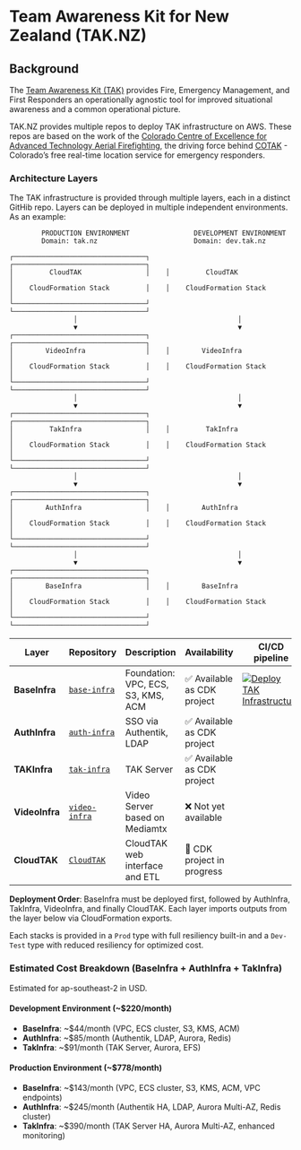 # Team Awareness Kit for New Zealand (TAK.NZ)

## Background

The [Team Awareness Kit (TAK)](https://tak.gov/solutions/emergency) provides Fire, Emergency Management, and First Responders an operationally agnostic tool for improved situational awareness and a common operational picture. 

TAK.NZ provides multiple repos to deploy TAK infrastructure on AWS. These repos are based on the work of the [Colorado Centre of Excellence for Advanced Technology Aerial Firefighting](https://github.com/dfpc-coe), the driving force behind [COTAK](https://cotak.gov/) - Colorado’s free real-time location service for emergency responders. 

### Architecture Layers

The TAK infrastructure is provided through multiple layers, each in a distinct GitHib repo. Layers can be deployed in multiple independent environments. As an example:

```
        PRODUCTION ENVIRONMENT                DEVELOPMENT ENVIRONMENT
        Domain: tak.nz                        Domain: dev.tak.nz

┌─────────────────────────────────┐    ┌─────────────────────────────────┐
│         CloudTAK                │    │         CloudTAK                │
│    CloudFormation Stack         │    │    CloudFormation Stack         │
└─────────────────────────────────┘    └─────────────────────────────────┘
                │                                        │
                ▼                                        ▼
┌─────────────────────────────────┐    ┌─────────────────────────────────┐
│        VideoInfra               │    │        VideoInfra               │
│    CloudFormation Stack         │    │    CloudFormation Stack         │
└─────────────────────────────────┘    └─────────────────────────────────┘
                │                                        │
                ▼                                        ▼
┌─────────────────────────────────┐    ┌─────────────────────────────────┐
│         TakInfra                │    │         TakInfra                │
│    CloudFormation Stack         │    │    CloudFormation Stack         │
└─────────────────────────────────┘    └─────────────────────────────────┘
                │                                        │
                ▼                                        ▼
┌─────────────────────────────────┐    ┌─────────────────────────────────┐
│        AuthInfra                │    │        AuthInfra                │
│    CloudFormation Stack         │    │    CloudFormation Stack         │
└─────────────────────────────────┘    └─────────────────────────────────┘
                │                                        │
                ▼                                        ▼
┌─────────────────────────────────┐    ┌─────────────────────────────────┐
│        BaseInfra                │    │        BaseInfra                │
│    CloudFormation Stack         │    │    CloudFormation Stack         │
└─────────────────────────────────┘    └─────────────────────────────────┘
```

| Layer | Repository | Description | Availability | CI/CD pipeline |
|-------|------------|-------------|--------------|----------------|
| **BaseInfra** | [`base-infra`](https://github.com/TAK-NZ/base-infra)  | Foundation: VPC, ECS, S3, KMS, ACM | ✅ Available as CDK project | [![Deploy TAK Infrastructure](https://github.com/TAK-NZ/base-infra/actions/workflows/demo-deploy.yml/badge.svg)](https://github.com/TAK-NZ/base-infra/actions/workflows/demo-deploy.yml) |
| **AuthInfra** | [`auth-infra`](https://github.com/TAK-NZ/auth-infra) | SSO via Authentik, LDAP | ✅ Available as CDK project |
| **TAKInfra** | [`tak-infra`](https://github.com/TAK-NZ/tak-infra) | TAK Server | ✅ Available as CDK project |
| **VideoInfra** | [`video-infra`](https://github.com/TAK-NZ/video-infra) | Video Server based on Mediamtx | ❌ Not yet available |
| **CloudTAK** | [`CloudTAK`](https://github.com/TAK-NZ/CloudTAK) | CloudTAK web interface and ETL | 🚧 CDK project in progress |

**Deployment Order**: BaseInfra must be deployed first, followed by AuthInfra, TakInfra, VideoInfra, and finally CloudTAK. Each layer imports outputs from the layer below via CloudFormation exports.

Each stacks is provided in a `Prod` type with full resiliency built-in and a `Dev-Test` type with reduced resiliency for optimized cost. 

### Estimated Cost Breakdown (BaseInfra + AuthInfra + TakInfra)
Estimated for ap-southeast-2 in USD.

#### Development Environment (~$220/month)
- **BaseInfra**: ~$44/month (VPC, ECS cluster, S3, KMS, ACM)
- **AuthInfra**: ~$85/month (Authentik, LDAP, Aurora, Redis)
- **TakInfra**: ~$91/month (TAK Server, Aurora, EFS)

#### Production Environment (~$778/month)
- **BaseInfra**: ~$143/month (VPC, ECS cluster, S3, KMS, ACM, VPC endpoints)
- **AuthInfra**: ~$245/month (Authentik HA, LDAP, Aurora Multi-AZ, Redis cluster)
- **TakInfra**: ~$390/month (TAK Server HA, Aurora Multi-AZ, enhanced monitoring)
